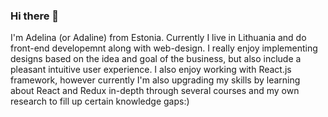 ### Hi there 👋

I'm Adelina (or Adaline) from Estonia. Currently I live in Lithuania and do front-end developemnt along with web-design. I really enjoy implementing designs based on the idea and goal of the business, but also include a pleasant intuitive user experience.
I also enjoy working with React.js framework, however currently I'm also upgrading my skills by learning about React and Redux in-depth through several courses and my own research to fill up certain knowledge gaps:)






 


<!--
**adelinetr/adelinetr** is a ✨ _special_ ✨ repository because its `README.md` (this file) appears on your GitHub profile.

Here are some ideas to get you started:

- 🔭 I’m currently working on ...
- 🌱 I’m currently learning ...
- 👯 I’m looking to collaborate on ...
- 🤔 I’m looking for help with ...
- 💬 Ask me about ...
- 📫 How to reach me: ...
- 😄 Pronouns: ...
- ⚡ Fun fact: ...
-->
